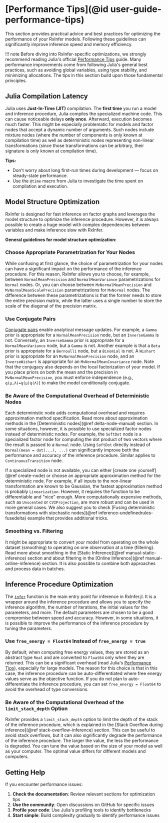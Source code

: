 # [Performance Tips](@id user-guide-performance-tips)

This section provides practical advice and best practices for optimizing the performance of your RxInfer models. Following these guidelines can significantly improve inference speed and memory efficiency.

!!! note 
    Before diving into RxInfer-specific optimizations, we strongly recommend reading Julia's official [Performance Tips](https://docs.julialang.org/en/v1/manual/performance-tips/) guide. Many performance improvements come from following Julia's general best practices, such as avoiding global variables, using type stability, and minimizing allocations. The tips in this section build upon those fundamental principles.

## Julia Compilation Latency

Julia uses **Just-In-Time (JIT)** compilation. The **first time** you run a model and inference procedure, Julia compiles the specialized machine code. This can cause noticeable delays **only once**. Afterward, execution becomes much faster. This might be especially problematic for models and factor nodes that accept a dynamic number of arguments. Such nodes include mixture nodes (where the number of components is only known at compilation time) as well as deterministic nodes representing non-linear transformations (since those transformations can be arbitrary, their signature is only known at compilation time).

**Tips:** 
- Don't worry about long first-run times during development — focus on steady-state performance.
- Use the `@time` macro from Julia to investigate the time spent on compilation and execution.

## Model Structure Optimization

RxInfer is designed for fast inference on factor graphs and leverages the model structure to optimize the inference procedure. However, it is always possible to create a huge model with complex dependencies between variables and make inference slow with RxInfer. 

**General guidelines for model structure optimization:**

### Choose Appropriate Parametrization for Your Nodes

While confusing at first glance, the choice of parametrization for your nodes can have a significant impact on the performance of the inference procedure. For this reason, RxInfer allows you to choose, for example, between `NormalMeanPrecision` and `NormalMeanVariance` parametrizations for `Normal` nodes. Or, you can choose between `MvNormalMeanPrecision` and `MvNormalMeanScalePrecision` parametrizations for `MvNormal` nodes. The difference between these parametrizations is that the former needs to store the entire precision matrix, while the latter uses a single number to store the scale of the diagonal of the precision matrix.

### Use Conjugate Pairs

[Conjugate pairs](https://en.wikipedia.org/wiki/Conjugate_prior) enable analytical message updates. For example, a `Gamma` prior is appropriate for a `NormalMeanPrecision` node, but an `InverseGamma` is not. Conversely, an `InverseGamma` prior is appropriate for a `NormalMeanVariance` node, but a `Gamma` is not. Another example is that a `Beta` prior is appropriate for a `Bernoulli` node, but a `Binomial` is not. A `Wishart` prior is appropriate for an `MvNormalMeanPrecision` node, and an `InverseWishart` is appropriate for an `MvNormalMeanCovariance` node.  Note that the conjugacy also depends on the local factorization of your model. If you place priors on both the mean and the precision in `MvNormalMeanPrecision`, you must enforce independence (e.g., `q(μ,Λ)=q(μ)q(Λ)`) to make the model conditionally conjugate.
### Be Aware of the Computational Overhead of Deterministic Nodes

Each deterministic node adds computational overhead and requires approximation method specification. Read more about approximation methods in the [Deterministic nodes](@ref delta-node-manual) section. In some situations, however, it is possible to use specialized factor nodes instead of deterministic nodes. For example, the `SoftDot` node is a specialized factor node for computing the dot product of two vectors where the result is passed to a `Normal` node. Using `SoftDot` directly instead of `Normal(mean = dot(...), ...)` can significantly improve both the performance and accuracy of the inference procedure. Similar applies to `ContinuousTransition` node.

If a specialized node is not available, you can either [create one yourself](@ref create-node) or choose an appropriate approximation method for the deterministic node. For example, if all inputs to the non-linear transformation are known to be Gaussian, the fastest approximation method is probably `Linearization`. However, it requires the function to be differentiable and "nice" enough. More computationally expensive methods, such as `Unscented` or `CVIProjection`, are more robust and can be used in more general cases. We also suggest you to check [Fusing deterministic transformations with stochastic nodes](@ref inference-undefinedrules-fusedelta) example that provides additional tricks.

### Smoothing vs. Filtering

It might be appropriate to convert your model from operating on the whole dataset (smoothing) to operating on one observation at a time (filtering). Read more about smoothing in the [Static Inference](@ref manual-static-inference) section and about filtering in the [Online Inference](@ref manual-online-inference) section. It is also possible to combine both approaches and process data in batches.

## Inference Procedure Optimization

The [`infer`](@ref) function is the main entry point for inference in RxInfer.jl. It is a wrapper around the inference procedure and allows you to specify the inference algorithm, the number of iterations, the initial values for the parameters, and more. The default parameters are chosen to be a good compromise between speed and accuracy. However, in some situations, it is possible to improve the performance of the inference procedure by tuning the parameters.

### Use `free_energy = Float64` Instead of `free_energy = true`

By default, when computing free energy values, they are stored as an abstract type `Real` and are converted to `Float64` only when they are returned. This can be a significant overhead (read Julia's [Performance Tips](https://docs.julialang.org/en/v1/manual/performance-tips/#Avoid-unnecessary-type-conversions)), especially for large models. The reason for this choice is that in this case, the inference procedure can be auto-differentiated where free energy values serve as the objective function. If you do not plan to auto-differentiate the inference procedure, you can set `free_energy = Float64` to avoid the overhead of type conversions.

### Be Aware of the Computational Overhead of the `limit_stack_depth` Option

RxInfer provides a `limit_stack_depth` option to limit the depth of the stack of the inference procedure, which is explained in the [Stack Overflow during inference](@ref stack-overflow-inference) section. This can be useful to avoid stack overflows, but it can also significantly degrade the performance of the inference procedure. The larger the value, the less the performance is degraded. You can tune the value based on the size of your model as well as your computer. The optimal value differs for different models and computers.

## Getting Help

If you encounter performance issues:

1. **Check the documentation**: Review relevant sections for optimization tips
2. **Use the community**: Open discussions on GitHub for specific issues
3. **Profile your code**: Use Julia's profiling tools to identify bottlenecks
4. **Start simple**: Build complexity gradually to identify performance issues
